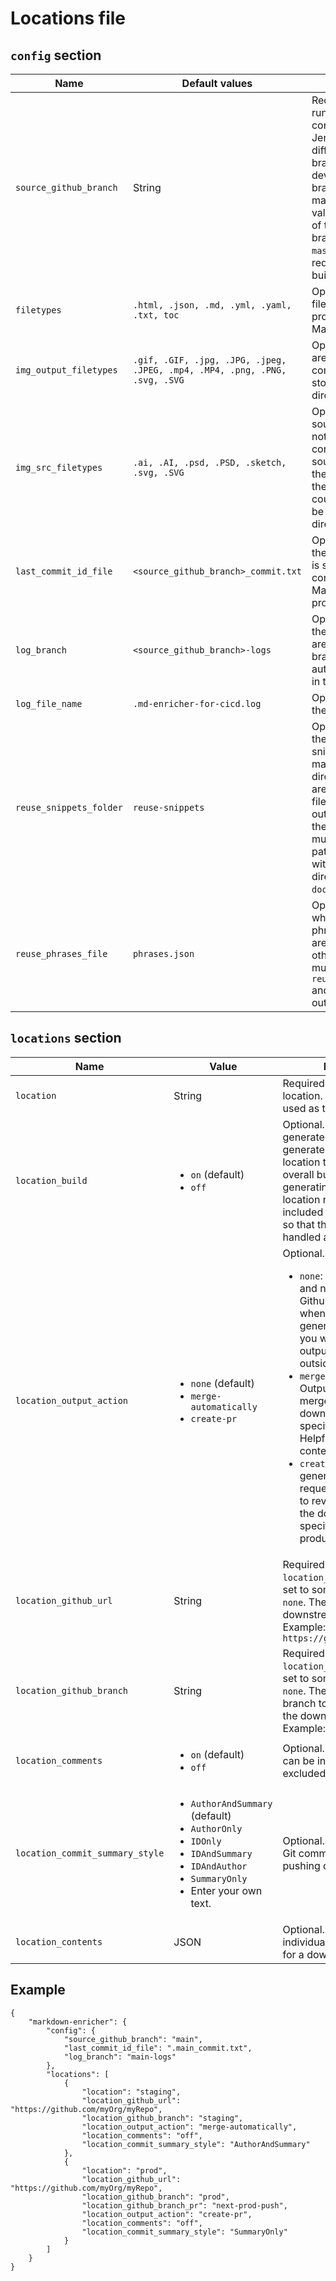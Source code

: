 <!--
# Copyright 2022, 2023 IBM Inc. All rights reserved
# SPDX-License-Identifier: Apache2.0
# Last updated: 2023-08-31
-->

# Locations file


## `config` section

|Name|Default values|Description|
|---|---|---|
|`source_github_branch`|String |Required when running on each commit in Travis or Jenkins to differentiate the main branch from other development branches that are made from it. For the value, enter the name of the upstream branch, such as `main`, `master` or `source`. Not required for local builds.|
|`filetypes`|`.html, .json, .md, .yml, .yaml, .txt, toc`|Optional. The types of files that are processed by the Markdown Enricher.|
|`img_output_filetypes`|`.gif, .GIF, .jpg, .JPG, .jpeg, .JPEG, .mp4, .MP4, .png, .PNG, .svg, .SVG`|Optional. Images that are referenced in content files and are stored in the `images` directory.|
|`img_src_filetypes`|`.ai, .AI, .psd, .PSD, .sketch, .svg, .SVG`|Optional. Image source files that might not be referenced in content files. These source files must have the same file name as their output counterparts and must be stored in the `images` directory.|
|`last_commit_id_file`|`<source_github_branch>_commit.txt`|Optional. The name of the file where the SHA is stored for the last commit that the Markdown Enricher processed. |
|`log_branch`|`<source_github_branch>-logs`|Optional. The name of the branch where logs are stored. This branch is automatically created in the upstream repo.|
|`log_file_name`|`.md-enricher-for-cicd.log`|Optional. The name of the log file. |
|`reuse_snippets_folder`|`reuse-snippets`|Optional. The name of the folder where snippets are stored as markdown files. This directory stores files are reused in other files and produce no output files themselves. This value must be folder or a path to a subfolder within the source directory. Example: `docs/reuse-snippets`.|
|`reuse_phrases_file`|`phrases.json`|Optional. A JSON file where snippet phrases or sentences are stored for reuse in other topics. This file must be stored in the `reuse_snippets_folder` and produces no output itself. |


## `locations` section

|Name|Value|Description|
|---|---|---|
|`location`|String| Required. The name of the location. This name can be used as tags in content.|
|`location_build`|<ul><li>`on` (default)</li><li>`off`</li></ul>|Optional. You can choose to generate output (`on`) or not generate output (`off`) for a location to speed up the overall build. Even when not generating output, the location name must still be included in the locations file so that the tags can be handled appropriately.|
|`location_output_action`|<ul><li>`none` (default)</li><li>`merge-automatically`</li><li>`create-pr`</li></ul>| Optional. Allowed values: <ul><li>`none`: Output is generated and not merged into any Github branch. Use `none` when you want to generate output locally or you want to push the output to a location outside of Github.</li><li>`merge-automatically`: Output is generated and merged into the downstream location, if specified specified. Helpful for staging content.</li><li>`create-pr`: Output is generated and a pull request is created for you to review and merge into the downstream location specified. Helpful for production content.</li></ul>|
|`location_github_url`|String|Required when `location_output_action` is set to something other than `none`. The URL for the downstream location. Example: `https://github.com/org/repo`|
|`location_github_branch`|String|Required when `location_output_action` is set to something other than `none`. The name of the branch to push output to in the downstream location. Example: `main`|
|`location_comments`|<ul><li>`on` (default)</li><li>`off`</li></ul>|Optional. HTML comments can be included (`on`) or excluded (`off`) in the output.|
|`location_commit_summary_style`|<ul><li>`AuthorAndSummary` (default)</li><li>`AuthorOnly`</li><li>`IDOnly`</li><li>`IDAndSummary`</li><li>`IDAndAuthor`</li><li>`SummaryOnly`</li><li>Enter your own text.</li></ul>|Optional. The display of the Git commit summary when pushing output downstream. |
|`location_contents`|JSON|Optional. Special handling of individual files and folders for a downstream location.|


## Example

```
{
    "markdown-enricher": {
        "config": {
            "source_github_branch": "main",
            "last_commit_id_file": ".main_commit.txt",
            "log_branch": "main-logs"
        },
        "locations": [
            {
                "location": "staging",
                "location_github_url": "https://github.com/myOrg/myRepo",
                "location_github_branch": "staging",
                "location_output_action": "merge-automatically",
                "location_comments": "off",
                "location_commit_summary_style": "AuthorAndSummary"
            },
            {
                "location": "prod",
                "location_github_url": "https://github.com/myOrg/myRepo",
                "location_github_branch": "prod",
                "location_github_branch_pr": "next-prod-push",
                "location_output_action": "create-pr",
                "location_comments": "off",
                "location_commit_summary_style": "SummaryOnly"
            }
        ]
    }
}
```

